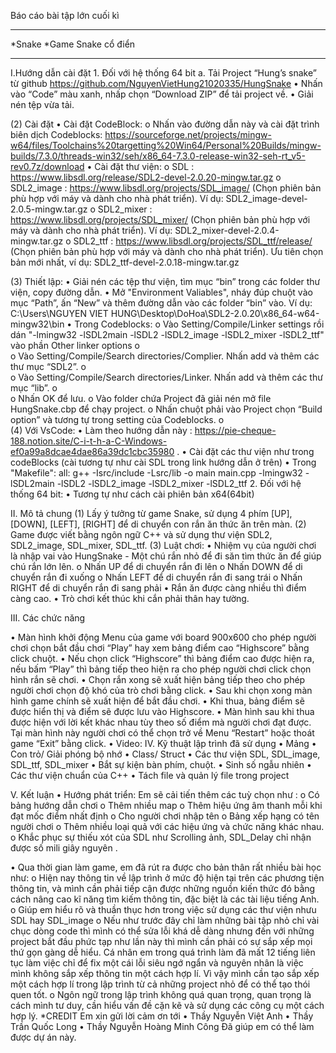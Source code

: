 Báo cáo bài tập lớn cuối kì 
________________________________________

*Snake 
  *Game Snake cổ điển
________________________________________


I.Hướng dẫn cài đặt
    1.	Đối với hệ thống 64 bit
        a.	Tải Project “Hung’s snake” từ github https://github.com/NguyenVietHung21020335/HungSnake
            •	Nhấn vào “Code” màu xanh, nhấp chọn “Download ZIP” để tải project về. 
            •	Giải nén tệp vừa tải.


  (2)	Cài đặt
    •	Cài đặt CodeBlock: 
      o	Nhấn vào đường dẫn này và cài đặt  trình biên dịch Codeblocks: https://sourceforge.net/projects/mingw-w64/files/Toolchains%20targetting%20Win64/Personal%20Builds/mingw-builds/7.3.0/threads-win32/seh/x86_64-7.3.0-release-win32-seh-rt_v5-rev0.7z/download
    •	Cài đặt thư viện: 
      o	SDL : https://www.libsdl.org/release/SDL2-devel-2.0.20-mingw.tar.gz
      o	SDL2_image : https://www.libsdl.org/projects/SDL_image/ (Chọn phiên bản phù hợp với máy và dành cho nhà phát triển). Ví dụ: SDL2_image-devel-2.0.5-mingw.tar.gz
      o	SDL2_mixer : https://www.libsdl.org/projects/SDL_mixer/ (Chọn phiên bản phù hợp với máy và dành cho nhà phát triển). Ví dụ:   SDL2_mixer-devel-2.0.4-mingw.tar.gz
      o	SDL2_ttf : https://www.libsdl.org/projects/SDL_ttf/release/ (Chọn phiên bản phù hợp với máy và dành cho nhà phát triển). Ưu tiên chọn bản mới nhất, ví dụ:
SDL2_ttf-devel-2.0.18-mingw.tar.gz


(3)	Thiết lập:
•	Giải nén các tệp thư viện, tìm mục “bin” trong các folder thư viện, copy đường dẫn.
•	Mở "Environment Valiables", nháy đúp chuột vào mục “Path”, ấn “New” và thêm đường dẫn vào các folder “bin” vào. Ví dụ: C:\Users\NGUYEN VIET HUNG\Desktop\DoHoa\SDL2-2.0.20\x86_64-w64-mingw32\bin
•	Trong Codeblocks:
o	Vào Setting/Compile/Linker settings rồi dán "-lmingw32 -lSDL2main -lSDL2 -lSDL2_image -lSDL2_mixer -lSDL2_ttf" vào phần Other linker options
o	 
o	Vào Setting/Compile/Search directories/Complier. Nhấn add và thêm các thư mục “SDL2”. 
o	 
o	Vào Setting/Compile/Search directories/Linker. Nhấn add và thêm các thư mục “lib”. 
o	 
o	Nhấn OK để lưu.
o	Vào folder chứa Project đã giải nén mở file HungSnake.cbp để chạy project.
o	Nhấn chuột phải vào Project chọn “Build option” và tương tự trong setting của Codeblocks.
o	 
(4)	Với VsCode:
•	Làm theo hướng dẫn này : https://pie-cheque-188.notion.site/C-i-t-h-a-C-Windows-ef0a99a8dcae4dae86a39dc1cbc35980 .
•	Cài đặt các thư viện như trong codeBlocks (cài tương tự như cài SDL trong link hướng dẫn ở trên)
•	Trong "Makefile": all: g++ -Isrc/include -Lsrc/lib -o main main.cpp -lmingw32 -lSDL2main -lSDL2 -lSDL2_image -lSDL2_mixer -lSDL2_ttf
2.	Đối với hệ thống 64 bit: 
•	Tương tự như cách cài phiên bản x64(64bit)


II. Mô tả chung
(1)	Lấy ý tưởng từ game Snake, sử dụng 4 phím [UP], [DOWN], [LEFT], [RIGHT] để di chuyển con rắn ăn thức ăn trên màn.
(2)	Game được viết bằng ngôn ngữ C++ và sử dụng thư viện SDL2, SDL2_image, SDL_mixer, SDL_ttf.
(3)	Luật chơi:
•	Nhiệm vụ của người chơi là nhập vai vào HungSnake - Một chú rắn nhỏ để đi săn tìm thức ăn để giúp chú rắn lớn lên.
o	Nhấn UP  để di chuyển rắn đi lên
o	Nhấn DOWN để di chuyển rắn đi xuống
o	Nhấn LEFT để di chuyển rắn đi sang trái
o	Nhấn RIGHT  để di chuyển rắn đi sang phải
•	Rắn ăn được càng nhiều thì điểm càng cao.
•	Trò chơi kết thúc khi cắn phải thân hay tường.

III. Các chức năng 

•	Màn hình khởi động  Menu của game   với board 900x600 cho phép người chơi chọn bắt đầu chơi “Play” hay xem bảng điểm cao “Highscore” bằng click chuột.
•	Nếu chọn click “Highscore” thì bảng điểm cao được hiện ra, nếu bấm “Play” thì bảng tiếp theo hiện ra cho phép người chơi click chọn hình rắn sẽ chơi.
•	Chọn rắn xong sẽ xuất hiện bảng tiếp theo cho phép người chơi chọn độ khó của trò chơi bằng click.
•	Sau khi chọn xong màn hình game chính sẽ xuất hiện để bắt đầu chơi.
•	Khi thua, bảng điểm sẽ được hiển thị và điểm sẽ được lưu vào Highscore. 
•	Màn hình sau khi thua được hiện với lời kết khác nhau tùy theo số điểm mà người chơi đạt được. Tại màn hình này người chơi có thể chọn trở về Menu “Restart” hoặc thoát game “Exit” bằng click.
•	Video: 
IV. Kỹ thuật lập trình đã sử dụng
•	Mảng
•	Con trỏ/ Giải phóng bộ nhớ
•	Class/ Struct
•	Các thư viện SDL, SDL_image, SDL_ttf, SDL_mixer
•	Bắt sự kiện bàn phím, chuột.
•	Sinh số ngẫu nhiên
•	Các thư viện chuẩn của C++
•	Tách file và quản lý file trong project

V. Kết luận 
•	Hướng phát triển: Em sẽ cải tiến thêm các tuỳ chọn như :
o	Có bảng hướng dẫn chơi
o	Thêm nhiều map
o	Thêm hiệu ứng âm thanh mỗi khi đạt mốc điểm nhất định
o	Cho người chơi nhập tên
o	Bảng xếp hạng có tên người chơi
o	Thêm nhiều loại quả với các hiệu ứng và chức năng khác nhau.
o	Khắc phục sự thiếu xót của SDL như Scrolling ảnh, SDL_Delay chỉ nhận được số mili giây nguyên .

•	Qua thời gian làm game, em đã rút ra được cho bản thân rất nhiều bài học như:
o	Hiện nay thông tin về lập trình ở mức độ hiện tại trên các phương tiện thông tin, và mình cần phải tiếp cận được những nguồn kiến thức đó bằng cách nâng cao kĩ năng tìm kiếm thông tin, đặc biệt là các tài liệu tiếng Anh.
o	Giúp em hiểu rõ và thuần thục hơn trong việc sử dụng các thư viện nhưu SDL hay SDL_image
o	Nếu như trước đây chỉ làm những bài tập nhỏ chỉ vài chục dòng code thì mình có thể sửa lỗi khá dễ dàng nhưng đến với những project bắt đầu phức tạp như lần này thì mình cần phải có sự sắp xếp mọi thứ gọn gàng dễ hiểu. Cá nhân em trong quá trình làm đã mất 12 tiếng liên tục làm việc chỉ để fix một cái lỗi siêu ngớ ngẩn và nguyên nhân là việc mình không sắp xếp thông tin một cách hợp lí. Vì vậy mình cần tạo sắp xếp một cách hợp lí trong lập trình từ cả những project nhỏ để có thể tạo thói quen tốt.
o	Ngôn ngữ trong lập trình không quá quan trọng, quan trọng là cách mình tư duy, cần hiểu vấn đề cặn kẽ và sử dụng các công cụ một cách hợp lý.
*CREDIT
Em xin gửi lời cảm ơn tới
•	Thầy Nguyễn Việt Anh
•	Thầy Trần Quốc Long
•	Thầy Nguyễn Hoàng Minh Công
Đã giúp em có thể làm được dự án này.
